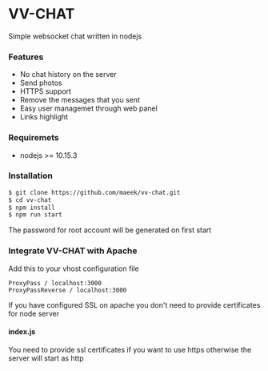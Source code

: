 # VV-CHAT
Simple websocket chat written in nodejs

### Features

  - No chat history on the server
  - Send photos
  - HTTPS support
  - Remove the messages that you sent
  - Easy user managemet through web panel
  - Links highlight

### Requiremets

  - nodejs >= 10.15.3

### Installation

```sh
$ git clone https://github.com/maeek/vv-chat.git
$ cd vv-chat
$ npm install
$ npm run start
```
The password for root account will be generated on first start


### Integrate VV-CHAT with Apache

Add this to your vhost configuration file
```
ProxyPass / localhost:3000
ProxyPassReverse / localhost:3000
```
If you have configured SSL on apache you don't need to provide certificates for node server


#### index.js

You need to provide ssl certificates if you want to use https otherwise the server will start as http
